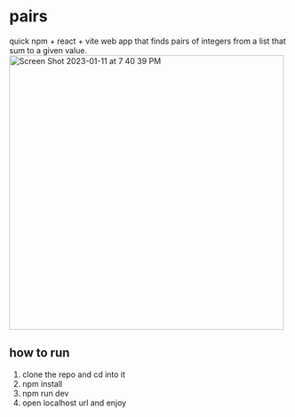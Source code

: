 # pairs

quick npm + react + vite web app that finds pairs of integers from a list that sum to a given value.
<img width="494" alt="Screen Shot 2023-01-11 at 7 40 39 PM" src="https://user-images.githubusercontent.com/3891925/211948614-c46d40d5-6d11-41f3-8a2d-5f3e0f12b36e.png">

## how to run
1. clone the repo and cd into it
2. npm install
3. npm run dev
4. open localhost url and enjoy


